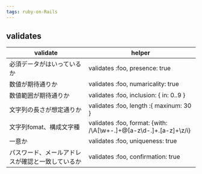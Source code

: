 ```yaml
---
tags: ruby-on-Rails
---
```

## validates

| validate                                         | helper                                                               |
| ------------------------------------------------ | -------------------------------------------------------------------- |
| 必須データがはいっているか                       | validates :foo, presence: true                                       |
| 数値が期待通りか                                 | validates :foo, numaricality: true                                   |
| 数値範囲が期待通りか                             | validates :foo, inclusion: { in: 0..9 }                              |
| 文字列の長さが想定通りか                         | validates :foo, length :{ maxinum: 30 }                              |
| 文字列fomat、構成文字種                          | validates :foo, format: {with: /\A[\w+\-.]+@[a-z\d\-.]+\.[a-z]+\z/i} |
| 一意か                                           | validates :foo, uniqueness: true                                     |
| パスワード、メールアドレスが確認と一致しているか | validates :foo, confirmation: true                                   |

